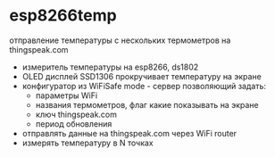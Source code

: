 # esp8266temp
отправление температуры с нескольких термометров на thingspeak.com

- измеритель температуры на esp8266, ds1802
- OLED дисплей SSD1306 прокручивает температуру на экране
- конфигуратор из WiFiSafe mode - сервер позволяющий задать:
    - параметры WiFi 
    - названия термометров, флаг какие показывать на экране
    - ключ thingspeak.com
    - период обновления
- отправлять данные на thingspeak.com через WiFi router
- измерять температуру в N точках
